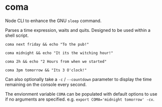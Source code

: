 coma
====
Node CLI to enhance the GNU `sleep` command.

Parses a time expression, waits and quits. Designed to be used within a shell script.


	coma next friday && echo "To the pub!"

	coma midnight && echo "It its the witching hour!"

	coma 2h && echo "2 Hours from when we started"

	coma 3pm tomorrow && "Its 3 O'clock!"


Can also optionally take a `-c` / `--countdown` parameter to display the time remaining on the console every second.

The envionment variable `COMA` can be populated with default options to use if no arguments are specified. e.g. `export COMA='midnight tomorrow' -cv`.
